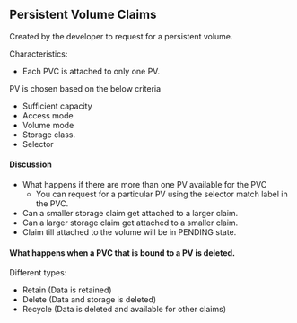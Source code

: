 ## Persistent Volume Claims

Created by the developer to request for a persistent volume.

Characteristics:
- Each PVC is attached to only one PV.

PV is chosen based on the below criteria
- Sufficient capacity
- Access mode
- Volume mode
- Storage class.
- Selector

#### Discussion
- What happens if there are more than one PV available for the PVC
    - You can request for a particular PV using the selector match label in the PVC. 
- Can a smaller storage claim get attached to a larger claim. 
- Can a larger storage claim get attached to a smaller claim. 
- Claim till attached to the volume will be in PENDING state. 

#### What happens when a PVC that is bound to a PV is deleted.
Different types:
- Retain (Data is retained)
- Delete (Data and storage is deleted)
- Recycle (Data is deleted and available for other claims)
